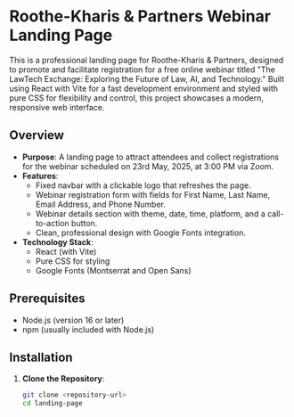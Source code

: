 # Roothe-Kharis & Partners Webinar Landing Page

This is a professional landing page for Roothe-Kharis & Partners, designed to promote and facilitate registration for a free online webinar titled "The LawTech Exchange: Exploring the Future of Law, AI, and Technology." Built using React with Vite for a fast development environment and styled with pure CSS for flexibility and control, this project showcases a modern, responsive web interface.

## Overview

- **Purpose**: A landing page to attract attendees and collect registrations for the webinar scheduled on 23rd May, 2025, at 3:00 PM via Zoom.
- **Features**:
  - Fixed navbar with a clickable logo that refreshes the page.
  - Webinar registration form with fields for First Name, Last Name, Email Address, and Phone Number.
  - Webinar details section with theme, date, time, platform, and a call-to-action button.
  - Clean, professional design with Google Fonts integration.
- **Technology Stack**:
  - React (with Vite)
  - Pure CSS for styling
  - Google Fonts (Montserrat and Open Sans)

## Prerequisites

- Node.js (version 16 or later)
- npm (usually included with Node.js)

## Installation

1. **Clone the Repository**:
   ```bash
   git clone <repository-url>
   cd landing-page